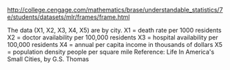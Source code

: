 http://college.cengage.com/mathematics/brase/understandable_statistics/7e/students/datasets/mlr/frames/frame.html



The data (X1, X2, X3, X4, X5) are by city.
X1 = death rate per 1000 residents
X2 = doctor availability per 100,000 residents
X3 = hospital availability per 100,000 residents
X4 = annual per capita income in thousands of dollars
X5 = population density people per square mile
Reference: Life In America's Small Cities, by G.S. Thomas
